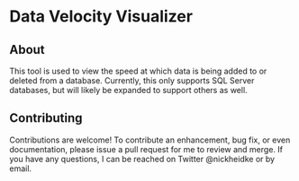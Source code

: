 # Data Velocity Visualizer
## About
This tool is used to view the speed at which data is being added to or deleted from a database. Currently, this only supports SQL Server databases, but will likely be expanded to support others as well.
## Contributing
Contributions are welcome! To contribute an enhancement, bug fix, or even documentation, please issue a pull request for me to review and merge. If you have any questions, I can be reached on Twitter @nickheidke or by email.

